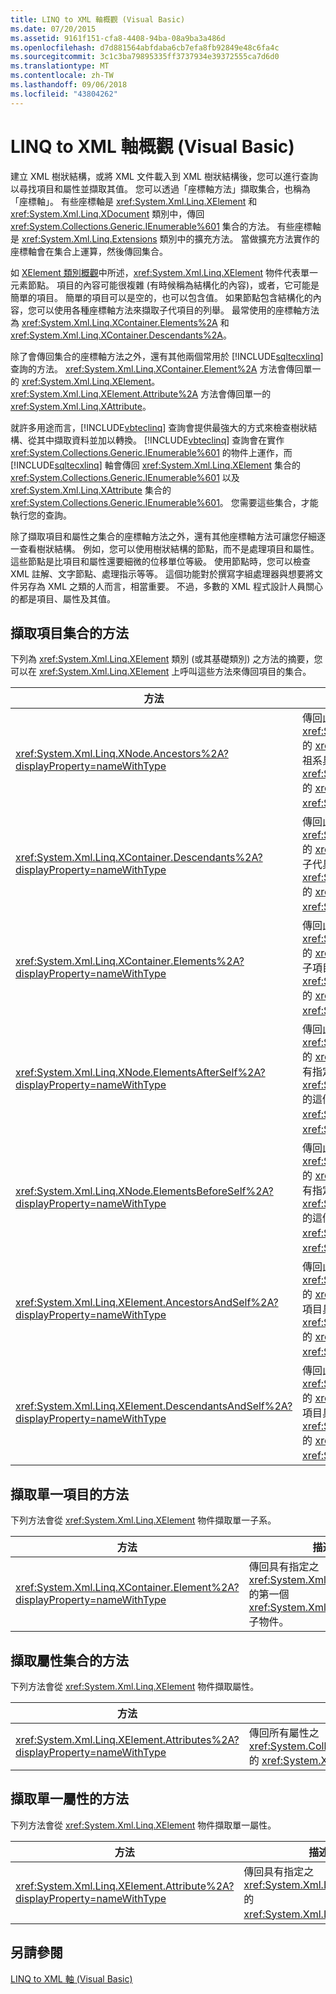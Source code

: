```yaml
---
title: LINQ to XML 軸概觀 (Visual Basic)
ms.date: 07/20/2015
ms.assetid: 9161f151-cfa8-4408-94ba-08a9ba3a486d
ms.openlocfilehash: d7d881564abfdaba6cb7efa8fb92849e48c6fa4c
ms.sourcegitcommit: 3c1c3ba79895335ff3737934e39372555ca7d6d0
ms.translationtype: MT
ms.contentlocale: zh-TW
ms.lasthandoff: 09/06/2018
ms.locfileid: "43804262"
---
```

# <a name="linq-to-xml-axes-overview-visual-basic"></a>LINQ to XML 軸概觀 (Visual Basic)
建立 XML 樹狀結構，或將 XML 文件載入到 XML 樹狀結構後，您可以進行查詢以尋找項目和屬性並擷取其值。 您可以透過「座標軸方法」擷取集合，也稱為「座標軸」。 有些座標軸是 <xref:System.Xml.Linq.XElement> 和 <xref:System.Xml.Linq.XDocument> 類別中，傳回 <xref:System.Collections.Generic.IEnumerable%601> 集合的方法。 有些座標軸是 <xref:System.Xml.Linq.Extensions> 類別中的擴充方法。 當做擴充方法實作的座標軸會在集合上運算，然後傳回集合。  
  
 如 [XElement 類別概觀](https://msdn.microsoft.com/library/d35180fe-7016-4895-9bfc-ba1e3f7875ec)中所述，<xref:System.Xml.Linq.XElement> 物件代表單一元素節點。 項目的內容可能很複雜 (有時候稱為結構化的內容)，或者，它可能是簡單的項目。 簡單的項目可以是空的，也可以包含值。 如果節點包含結構化的內容，您可以使用各種座標軸方法來擷取子代項目的列舉。 最常使用的座標軸方法為 <xref:System.Xml.Linq.XContainer.Elements%2A> 和 <xref:System.Xml.Linq.XContainer.Descendants%2A>。  
  
 除了會傳回集合的座標軸方法之外，還有其他兩個常用於 [!INCLUDE[sqltecxlinq](~/includes/sqltecxlinq-md.md)] 查詢的方法。 <xref:System.Xml.Linq.XContainer.Element%2A> 方法會傳回單一的 <xref:System.Xml.Linq.XElement>。 <xref:System.Xml.Linq.XElement.Attribute%2A> 方法會傳回單一的 <xref:System.Xml.Linq.XAttribute>。  
  
 就許多用途而言，[!INCLUDE[vbteclinq](~/includes/vbteclinq-md.md)] 查詢會提供最強大的方式來檢查樹狀結構、從其中擷取資料並加以轉換。 [!INCLUDE[vbteclinq](~/includes/vbteclinq-md.md)] 查詢會在實作 <xref:System.Collections.Generic.IEnumerable%601> 的物件上運作，而 [!INCLUDE[sqltecxlinq](~/includes/sqltecxlinq-md.md)] 軸會傳回 <xref:System.Xml.Linq.XElement> 集合的 <xref:System.Collections.Generic.IEnumerable%601> 以及 <xref:System.Xml.Linq.XAttribute> 集合的 <xref:System.Collections.Generic.IEnumerable%601>。 您需要這些集合，才能執行您的查詢。  
  
 除了擷取項目和屬性之集合的座標軸方法之外，還有其他座標軸方法可讓您仔細逐一查看樹狀結構。 例如，您可以使用樹狀結構的節點，而不是處理項目和屬性。 這些節點是比項目和屬性還要細微的位移單位等級。 使用節點時，您可以檢查 XML 註解、文字節點、處理指示等等。 這個功能對於撰寫字組處理器與想要將文件另存為 XML 之類的人而言，相當重要。 不過，多數的 XML 程式設計人員關心的都是項目、屬性及其值。  
  
## <a name="methods-for-retrieving-a-collection-of-elements"></a>擷取項目集合的方法  
 下列為 <xref:System.Xml.Linq.XElement> 類別 (或其基礎類別) 之方法的摘要，您可以在 <xref:System.Xml.Linq.XElement> 上呼叫這些方法來傳回項目的集合。  
  
|方法|描述|  
|------------|-----------------|  
|<xref:System.Xml.Linq.XNode.Ancestors%2A?displayProperty=nameWithType>|傳回此項目祖系之 <xref:System.Collections.Generic.IEnumerable%601> 的 <xref:System.Xml.Linq.XElement>。 多載會傳回其祖系具有指定之 <xref:System.Collections.Generic.IEnumerable%601> 的 <xref:System.Xml.Linq.XElement> 之 <xref:System.Xml.Linq.XName>。|  
|<xref:System.Xml.Linq.XContainer.Descendants%2A?displayProperty=nameWithType>|傳回此項目子代之 <xref:System.Collections.Generic.IEnumerable%601> 的 <xref:System.Xml.Linq.XElement>。 多載會傳回其子代具有指定之 <xref:System.Collections.Generic.IEnumerable%601> 的 <xref:System.Xml.Linq.XElement> 之 <xref:System.Xml.Linq.XName>。|  
|<xref:System.Xml.Linq.XContainer.Elements%2A?displayProperty=nameWithType>|傳回此項目的子項目之 <xref:System.Collections.Generic.IEnumerable%601> 的 <xref:System.Xml.Linq.XElement>。 多載會傳回其子項目具有指定之 <xref:System.Collections.Generic.IEnumerable%601> 的 <xref:System.Xml.Linq.XElement> 之 <xref:System.Xml.Linq.XName>。|  
|<xref:System.Xml.Linq.XNode.ElementsAfterSelf%2A?displayProperty=nameWithType>|傳回此項目後的項目之 <xref:System.Collections.Generic.IEnumerable%601> 的 <xref:System.Xml.Linq.XElement>。 多載會傳回具有指定之 <xref:System.Collections.Generic.IEnumerable%601> 的這個項目後之項目的 <xref:System.Xml.Linq.XElement> 之 <xref:System.Xml.Linq.XName>。|  
|<xref:System.Xml.Linq.XNode.ElementsBeforeSelf%2A?displayProperty=nameWithType>|傳回此項目前的項目之 <xref:System.Collections.Generic.IEnumerable%601> 的 <xref:System.Xml.Linq.XElement>。 多載會傳回具有指定之 <xref:System.Collections.Generic.IEnumerable%601> 的這個項目前之項目的 <xref:System.Xml.Linq.XElement> 之 <xref:System.Xml.Linq.XName>。|  
|<xref:System.Xml.Linq.XElement.AncestorsAndSelf%2A?displayProperty=nameWithType>|傳回此項目及其祖系之 <xref:System.Collections.Generic.IEnumerable%601> 的 <xref:System.Xml.Linq.XElement>。 多載會傳回其項目具有指定之 <xref:System.Collections.Generic.IEnumerable%601> 的 <xref:System.Xml.Linq.XElement> 之 <xref:System.Xml.Linq.XName>。|  
|<xref:System.Xml.Linq.XElement.DescendantsAndSelf%2A?displayProperty=nameWithType>|傳回此項目及其子代之 <xref:System.Collections.Generic.IEnumerable%601> 的 <xref:System.Xml.Linq.XElement>。 多載會傳回其項目具有指定之 <xref:System.Collections.Generic.IEnumerable%601> 的 <xref:System.Xml.Linq.XElement> 之 <xref:System.Xml.Linq.XName>。|  
  
## <a name="method-for-retrieving-a-single-element"></a>擷取單一項目的方法  
 下列方法會從 <xref:System.Xml.Linq.XElement> 物件擷取單一子系。  
  
|方法|描述|  
|------------|-----------------|  
|<xref:System.Xml.Linq.XContainer.Element%2A?displayProperty=nameWithType>|傳回具有指定之 <xref:System.Xml.Linq.XElement> 的第一個 <xref:System.Xml.Linq.XName> 子物件。|  
  
## <a name="method-for-retrieving-a-collection-of-attributes"></a>擷取屬性集合的方法  
 下列方法會從 <xref:System.Xml.Linq.XElement> 物件擷取屬性。  
  
|方法|描述|  
|------------|-----------------|  
|<xref:System.Xml.Linq.XElement.Attributes%2A?displayProperty=nameWithType>|傳回所有屬性之 <xref:System.Collections.Generic.IEnumerable%601> 的 <xref:System.Xml.Linq.XAttribute>。|  
  
## <a name="method-for-retrieving-a-single-attribute"></a>擷取單一屬性的方法  
 下列方法會從 <xref:System.Xml.Linq.XElement> 物件擷取單一屬性。  
  
|方法|描述|  
|------------|-----------------|  
|<xref:System.Xml.Linq.XElement.Attribute%2A?displayProperty=nameWithType>|傳回具有指定之 <xref:System.Xml.Linq.XAttribute> 的 <xref:System.Xml.Linq.XName>。|  
  
## <a name="see-also"></a>另請參閱  
 [LINQ to XML 軸 (Visual Basic)](../../../../visual-basic/programming-guide/concepts/linq/linq-to-xml-axes.md)
